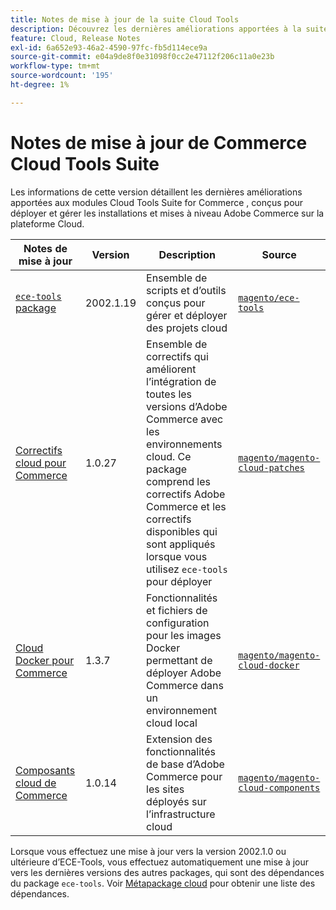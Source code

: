 ```yaml
---
title: Notes de mise à jour de la suite Cloud Tools
description: Découvrez les dernières améliorations apportées à la suite Cloud Tools pour Adobe Commerce.
feature: Cloud, Release Notes
exl-id: 6a652e93-46a2-4590-97fc-fb5d114ece9a
source-git-commit: e04a9de8f0e31098f0cc2e47112f206c11a0e23b
workflow-type: tm+mt
source-wordcount: '195'
ht-degree: 1%

---
```


# Notes de mise à jour de Commerce Cloud Tools Suite

Les informations de cette version détaillent les dernières améliorations apportées aux modules Cloud Tools Suite for Commerce , conçus pour déployer et gérer les installations et mises à niveau Adobe Commerce sur la plateforme Cloud.

| Notes de mise à jour | Version | Description | Source |
| ----------------- |-----------| ---------------------------------------- | --------------------------- |
| [`ece-tools` package](ece-tools-package.md) | 2002.1.19 | Ensemble de scripts et d’outils conçus pour gérer et déployer des projets cloud | [`magento/ece-tools`](https://github.com/magento/ece-tools/tree/2002.1) |
| [Correctifs cloud pour Commerce](cloud-patches.md) | 1.0.27 | Ensemble de correctifs qui améliorent l’intégration de toutes les versions d’Adobe Commerce avec les environnements cloud. Ce package comprend les correctifs Adobe Commerce et les correctifs disponibles qui sont appliqués lorsque vous utilisez `ece-tools` pour déployer | [`magento/magento-cloud-patches`](https://github.com/magento/magento-cloud-patches/tree/1.0.1) |
| [Cloud Docker pour Commerce](cloud-docker.md) | 1.3.7 | Fonctionnalités et fichiers de configuration pour les images Docker permettant de déployer Adobe Commerce dans un environnement cloud local | [`magento/magento-cloud-docker`](https://github.com/magento/magento-cloud-docker/tree/1.0) |
| [Composants cloud de Commerce](cloud-components.md) | 1.0.14 | Extension des fonctionnalités de base d’Adobe Commerce pour les sites déployés sur l’infrastructure cloud | [`magento/magento-cloud-components`](https://github.com/magento/magento-cloud-components/tree/1.0.2) |

Lorsque vous effectuez une mise à jour vers la version 2002.1.0 ou ultérieure d’ECE-Tools, vous effectuez automatiquement une mise à jour vers les dernières versions des autres packages, qui sont des dépendances du package `ece-tools`. Voir [Métapackage cloud](../development/overview.md#cloud-metapackage) pour obtenir une liste des dépendances.
